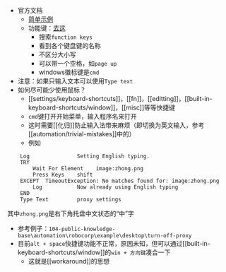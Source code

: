 - 官方文档
  - [简单示例](https://robocorp.com/docs/libraries/rpa-framework/rpa-desktop/keywords#press-keys)
  - 功能键：[去这](https://robocorp.com/docs/libraries/rpa-framework/rpa-desktop)
    - 搜索`function keys`
    - 看到各个键盘键的名称
    - 不区分大小写
    - 可以带一个空格，如`page up`
    - windows徽标键是`cmd`
- 注意：如果只输入文本可以使用`Type text`
- 如何尽可能少使用鼠标？
  - [[settings/keyboard-shortcuts]]，[[fn]]，[[editting]]，[[built-in-keyboard-shortcuts/window]]，[[misc]]等等快捷键
  - `cmd`键打开开始菜单，输入程序名来打开
  - 这时需要[[化归]]防止输入法带来麻烦（即切换为英文输入，参考[[automation/trivial-mistakes]]中的）
  - 例如
```robotframework
    Log               Setting English typing.
    TRY
        Wait For Element    image:zhong.png
        Press Keys    shift
    EXCEPT  TimeoutException: No matches found for: image:zhong.png
        Log           Now already using English typing
    END
    Type Text         proxy settings
```
其中`zhong.png`是右下角托盘中文状态的“中”字
- 参考例子：`104-public-knowledge-base\automation\robocorp\example\desktop\turn-off-proxy`
- 目前`alt + space`快捷键功能不正常，原因未知，但可以通过[[built-in-keyboard-shortcuts/window]]的`win + 方向键`凑合一下
  - 这就是[[workaround]]的思想